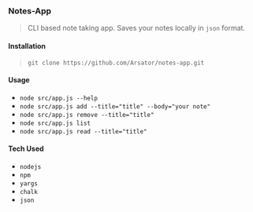 ### Notes-App
> CLI based note taking app.
> Saves your notes locally in `json` format.


#### Installation 
> `git clone https://github.com/Arsator/notes-app.git`

#### Usage
  - `node src/app.js --help`
  - `node src/app.js add --title="title" --body="your note"`
  - `node src/app.js remove --title="title"`
  - `node src/app.js list`
  - `node src/app.js read --title="title"`

#### Tech Used
  * `nodejs`
  * `npm`
  * `yargs`
  * `chalk`
  * `json`


